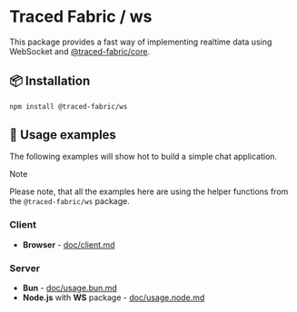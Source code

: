 # Traced Fabric / ws

This package provides a fast way of implementing realtime data using WebSocket and [@traced-fabric/core](https://github.com/traced-fabric/core).

## 📦 Installation

```bash
npm install @traced-fabric/ws
```

## 🌌 Usage examples

The following examples will show hot to build a simple chat application.

> [!NOTE]
> Please note, that all the examples here are using the helper functions from the `@traced-fabric/ws` package.

### Client

* **Browser** - [doc/client.md](https://github.com/traced-fabric/core/blob/main/packages/ws/doc/client.md)

### Server

* **Bun** - [doc/usage.bun.md](https://github.com/traced-fabric/core/blob/main/packages/ws/doc/usage.bun.md)
* **Node.js** with **WS** package - [doc/usage.node.md](https://github.com/traced-fabric/core/blob/main/packages/ws/doc/usage.node.md)
